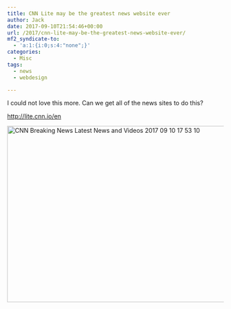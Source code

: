 ```yaml
---
title: CNN Lite may be the greatest news website ever
author: Jack
date: 2017-09-10T21:54:46+00:00
url: /2017/cnn-lite-may-be-the-greatest-news-website-ever/
mf2_syndicate-to:
  - 'a:1:{i:0;s:4:"none";}'
categories:
  - Misc
tags:
  - news
  - webdesign

---
```

I could not love this more. Can we get all of the news sites to do this?

<http://lite.cnn.io/en>

<img title="CNN - Breaking News, Latest News and Videos 2017-09-10 17-53-10.png" src="/img/2017/09/CNN-Breaking-News-Latest-News-and-Videos-2017-09-10-17-53-10.png" alt="CNN Breaking News Latest News and Videos 2017 09 10 17 53 10" width="568" height="410" border="0" />